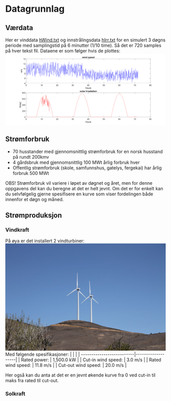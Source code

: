 # Datagrunnlag

## Værdata
Her er vinddata [hWind.txt](hWind.txt) og innstrålingsdata [hIrr.txt](hIrr.txt) for en simulert 3 døgns periode med samplingstid på 6 minutter (1/10 time). Så det er 720 samples på hver tekst fil. Dataene er som følger hvis de plottes:
![plott](plott.png)

## Strømforbruk
- 70 husstander med gjennomsnittlig strømforbruk for en norsk husstand på rundt 200kmv
- 4 gårdsbruk med gjennomsnittlig 100 MWt årlig forbruk hver
- Offentlig strømforbruk (skole, samfunnshus, gatelys, fergekai) har årlig forbruk 500 MWt

OBS! Strømforbruk vil variere i løpet av døgnet og året, men for denne oppgavens del kan du beregne at det er helt jevnt. Om det er for enkelt kan du selvfølgelig gjerne spesifisere en kurve som viser fordelingen både innenfor et døgn og måned.

## Strømproduksjon
### Vindkraft
På øya er det installert 2 vindturbiner:
![bilde av turbiner](turbin.jpeg)
Med følgende spesifikasjoner:
|                           |                   |
| --------------------------|-------------------|
| Rated power:              | 1,500.0 kW        |
| Cut-in wind speed:        | 3.0 m/s           |
| Rated wind speed:         | 11.8 m/s          |
| Cut-out wind speed:       | 20.0 m/s          |

Her også kan du anta at det er en jevnt økende kurve fra 0 ved cut-in til maks fra rated til cut-out.

### Solkraft
